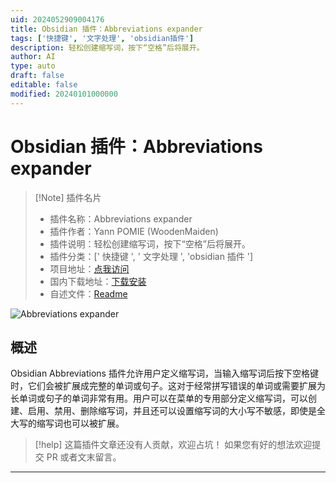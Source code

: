 ```yaml
---
uid: 2024052909004176
title: Obsidian 插件：Abbreviations expander
tags: ['快捷键', '文字处理', 'obsidian插件']
description: 轻松创建缩写词，按下“空格”后将展开。
author: AI
type: auto
draft: false
editable: false
modified: 20240101000000
---
```


# Obsidian 插件：Abbreviations expander

> [!Note] 插件名片
> - 插件名称：Abbreviations expander
> - 插件作者：Yann POMIE (WoodenMaiden)
> - 插件说明：轻松创建缩写词，按下“空格”后将展开。
> - 插件分类：[' 快捷键 ', ' 文字处理 ', 'obsidian 插件 ']
> - 项目地址：[点我访问](https://github.com/WoodenMaiden/obsidian-abbreviations)
> - 国内下载地址：[下载安装](https://pkmer.cn/products/plugin/pluginMarket/?abbreviations)
> - 自述文件：[Readme](https://ghproxy.net/https://raw.githubusercontent.com/WoodenMaiden/obsidian-abbreviations/master/README.md)

![Abbreviations expander](https://cdn.pkmer.cn/covers/abbreviations.gif!pkmer)

## 概述

Obsidian Abbreviations 插件允许用户定义缩写词，当输入缩写词后按下空格键时，它们会被扩展成完整的单词或句子。这对于经常拼写错误的单词或需要扩展为长单词或句子的单词非常有用。用户可以在菜单的专用部分定义缩写词，可以创建、启用、禁用、删除缩写词，并且还可以设置缩写词的大小写不敏感，即使是全大写的缩写词也可以被扩展。

> [!help]
> 这篇插件文章还没有人贡献，欢迎占坑！
> 如果您有好的想法欢迎提交 PR 或者文末留言。

---



